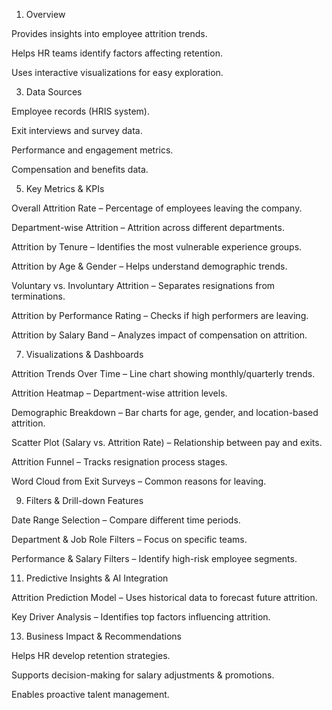1. Overview
   
Provides insights into employee attrition trends.

Helps HR teams identify factors affecting retention.

Uses interactive visualizations for easy exploration.


3. Data Sources
   
Employee records (HRIS system).

Exit interviews and survey data.

Performance and engagement metrics.

Compensation and benefits data.


5. Key Metrics & KPIs
   
Overall Attrition Rate – Percentage of employees leaving the company.

Department-wise Attrition – Attrition across different departments.

Attrition by Tenure – Identifies the most vulnerable experience groups.

Attrition by Age & Gender – Helps understand demographic trends.

Voluntary vs. Involuntary Attrition – Separates resignations from terminations.

Attrition by Performance Rating – Checks if high performers are leaving.

Attrition by Salary Band – Analyzes impact of compensation on attrition.


7. Visualizations & Dashboards
   
Attrition Trends Over Time – Line chart showing monthly/quarterly trends.

Attrition Heatmap – Department-wise attrition levels.

Demographic Breakdown – Bar charts for age, gender, and location-based attrition.

Scatter Plot (Salary vs. Attrition Rate) – Relationship between pay and exits.

Attrition Funnel – Tracks resignation process stages.

Word Cloud from Exit Surveys – Common reasons for leaving.


9. Filters & Drill-down Features
    
Date Range Selection – Compare different time periods.

Department & Job Role Filters – Focus on specific teams.

Performance & Salary Filters – Identify high-risk employee segments.


11. Predictive Insights & AI Integration
    
Attrition Prediction Model – Uses historical data to forecast future attrition.

Key Driver Analysis – Identifies top factors influencing attrition.


13. Business Impact & Recommendations
    
Helps HR develop retention strategies.

Supports decision-making for salary adjustments & promotions.

Enables proactive talent management.
